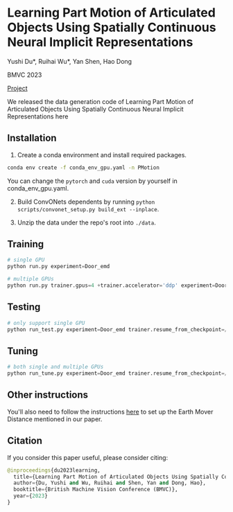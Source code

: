 # Learning Part Motion of Articulated Objects Using Spatially Continuous Neural Implicit Representations

Yushi Du*, Ruihai Wu*, Yan Shen, Hao Dong

BMVC 2023

[Project](https://yushi-du.github.io/PartMotion/)

We released the data generation code of Learning Part Motion of Articulated Objects Using Spatially 
Continuous Neural Implicit Representations here

## Installation

1. Create a conda environment and install required packages.

```bash
conda env create -f conda_env_gpu.yaml -n PMotion
```

You can change the `pytorch` and `cuda` version by yourself in conda_env_gpu.yaml.

2. Build ConvONets dependents by running `python scripts/convonet_setup.py build_ext --inplace`.

3. Unzip the data under the repo's root into `./data`.

## Training

```Python
# single GPU
python run.py experiment=Door_emd

# multiple GPUs
python run.py trainer.gpus=4 +trainer.accelerator='ddp' experiment=Door_emd

```

## Testing

```Python
# only support single GPU
python run_test.py experiment=Door_emd trainer.resume_from_checkpoint=/path/to/trained/model/
```

## Tuning

```Python
# both single and multiple GPUs
python run_tune.py experiment=Door_emd trainer.resume_from_checkpoint=/path/to/trained/model/
```

## Other instructions

You'll also need to follow the instructions [here](https://github.com/daerduoCarey/PyTorchEMD) to set up the Earth Mover 
Distance mentioned in our paper.

## Citation

If you consider this paper useful, please consider citing:

```Python
@inproceedings{du2023learning,
  title={Learning Part Motion of Articulated Objects Using Spatially Continuous Neural Implicit Representations},
  author={Du, Yushi and Wu, Ruihai and Shen, Yan and Dong, Hao},
  booktitle={British Machine Vision Conference (BMVC)},
  year={2023}
}
```